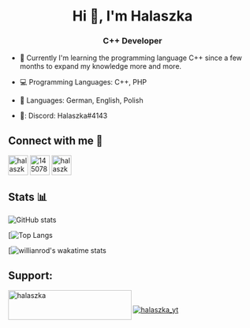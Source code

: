 <h1 align="center">Hi 👋, I'm Halaszka</h1>
<h3 align="center">C++ Developer</h3>


- 📖 Currently I'm learning the programming language C++ since a few months to expand my knowledge more and more.

- 💻 Programming Languages: C++, PHP 

- 💬 Languages: German, English, Polish


- 👾: Discord: Halaszka#4143 

<h2 align="left">Connect with me 📧</h2>
<p align="left">
<a href="https://twitter.com/halaszka_yt" target="blank"><img align="center" src="https://www.svgrepo.com/show/126780/twitter.svg" alt="halaszka_yt" height="40" width="40" /></a>
<a href="https://stackoverflow.com/users/14507840" target="blank"><img align="center" src="https://stackoverflow.design/assets/img/logos/so/logo-stackoverflow.svg" alt="14507840" height="40" width="40" /></a>
<a href="https://www.youtube.com/channel/UCZax42Tg7nMa5wpamaE1ZBg" target="blank"><img align="center" src="https://www.svgrepo.com/show/126753/youtube.svg" alt="halaszka" height="40" width="40" /></a>
</p>

<h2 align="left">Stats 📊</h3>

![GitHub stats](https://github-readme-stats.vercel.app/api?username=halaszka&show_icons=true&theme=tokyonight)  


[![Top Langs](https://github-readme-stats.vercel.app/api/top-langs/?username=halaszka&langs_count=8&theme=tokyonight)

[![willianrod's wakatime stats](https://github-readme-stats.vercel.app/api/wakatime?username=Halaszka&theme=tokyonight)



<h2 align="left">Support:</h2>
<p><a href="https://www.buymeacoffee.com/halaszka"> <img align="left" src="https://cdn.buymeacoffee.com/buttons/v2/default-yellow.png" height="60" width="250" alt="halaszka" /></a></p>

<br>
<p align="left"> <a href="https://twitter.com/halaszka_yt" target="blank"><img src="https://img.shields.io/twitter/follow/halaszka_yt?logo=twitter&style=for-the-badge" alt="halaszka_yt" /></a> </p>

